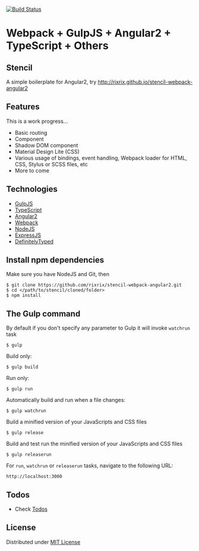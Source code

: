 [![Build Status](https://travis-ci.org/rixrix/stencil-webpack-angular2.svg)](https://travis-ci.org/rixrix/stencil-webpack-angular2)

# Webpack + GulpJS + Angular2 + TypeScript + Others

## Stencil

A simple boilerplate for Angular2, try http://rixrix.github.io/stencil-webpack-angular2

## Features

This is a work progress...

* Basic routing
* Component
* Shadow DOM component
* Material Design Lite (CSS)
* Various usage of bindings, event handling, Webpack loader for HTML, CSS, Stylus or SCSS files, etc
* More to come

## Technologies

* [GulpJS](http://gulpjs.com/)
* [TypeScript](http://www.typescriptlang.org/)
* [Angular2](https://angular.io/)
* [Webpack](webpack.github.io/)
* [NodeJS](https://nodejs.org/)
* [ExpressJS](http://expressjs.com/)
* [DefinitelyTyped](http://definitelytyped.org/tsd/)

## Install npm dependencies

Make sure you have NodeJS and Git, then

```
$ git clone https://github.com/rixrix/stencil-webpack-angular2.git
$ cd </path/to/stencil/cloned/folder>
$ npm install
```

## The Gulp command

By default if you don't specify any parameter to Gulp it will invoke `watchrun` task

```
$ gulp
```

Build only:

```
$ gulp build
```

Run only:

```
$ gulp run
```

Automatically build and run when a file changes:

```
$ gulp watchrun
```

Build a minified version of your JavaScripts and CSS files
 
```
$ gulp release
```

Build and test run the minified version of your JavaScripts and CSS files 

```
$ gulp releaserun
```

For `run`, `watchrun` or `releaserun` tasks, navigate to the following URL:

```
http://localhost:3000
```

## Todos

* Check [Todos](https://github.com/rixrix/stencil-webpack-angular2/issues)

## License

Distributed under [MIT License](http://opensource.org/licenses/MIT)
